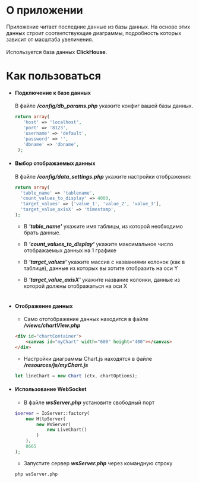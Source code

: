  # О приложении 
 Приложение читает последние данные из базы данных. 
 На основе этих данных строит соответствующие диаграммы, 
 подробность которых зависит от масштаба увеличения.
 <br> <br>
 Используется база данных **ClickHouse**. 
 
 # Как пользоваться
 - #### Подключение к базе данных
   В файле ***/config/db_params.php*** укажите конфиг вашей базы данных.
   ```php
   return array(
      'host' => 'localhost',
      'port' => '8123',
      'username' => 'default',
      'password' => '',
      'dbname' => 'dbname',
    );
   ```
 - #### Выбор отображаемых данных
    В файле ***/config/data_settings.php*** укажите настройки отображения:
    ```php
   return array(
      'table_name' => 'tablename',
      'count_values_to_display' => 4000,
      'target_values' => ['value_1', 'value_2', 'value_3'],
      'target_value_axisX' => 'timestamp',
   );
    ```
   + В ***'table_name'*** укажите имя таблицы, из которой необходимо брать данные.
   
   + В ***'count_values_to_display'*** укажите максимальное число отображаемых данных на 1 графике
   
   + В ***'target_values'*** укажите массив с названиями колонок (как в таблице), данные из которых вы хотите отобразить на оси Y
   
   + В ***'target_value_axisX'*** укажите название колонки, данные из которой должны отображаться на оси X
   <br><br>

 + #### Отображение данных 
   + Само ототображение данных находится в файле ***/views/chartView.php***
   
   ```html
   <div id="chartContainer">
       <canvas id="myChart" width="600" height="400"></canvas>
   </div>
   ```
   
   + Настройки диаграммы Сhart.js находятся в файле ***/resources/js/myChart.js***
   ```js
   let lineChart = new Chart (ctx, chartOptions);
   ```
 + #### Использование WebSocket
    + В файле ***wsServer.php*** установите свободный порт
    ```php
    $server = IoServer::factory(
        new HttpServer(
            new WsServer(
                new LiveChart()
            )
        ),
        8665
    );
    ```
   + Запустите сервер ***wsServer.php*** через командную строку
   ```shell script
   php wsServer.php
   ```